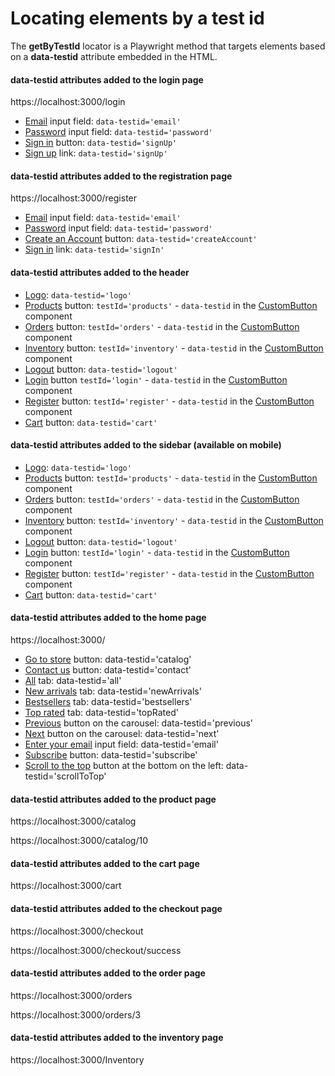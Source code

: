 # Locating elements by a test id

The **getByTestId** locator is a Playwright method that targets elements based on a **data-testid** attribute embedded in the HTML.

#### data-testid attributes added to the login page

https://localhost:3000/login <br />

- [Email](https://github.com/mgrybel/ecommerce-store/blob/master/frontend/src/features/account/LoginForm.tsx?plain=1#L70) input field: `data-testid='email'` <br />
- [Password](https://github.com/mgrybel/ecommerce-store/blob/master/frontend/src/features/account/LoginForm.tsx?plain=1#L79) input field: `data-testid='password'` <br />
- [Sign in](https://github.com/mgrybel/ecommerce-store/blob/master/frontend/src/features/account/LoginForm.tsx?plain=1#L85) button: `data-testid='signUp'` <br />
- [Sign up](https://github.com/mgrybel/ecommerce-store/blob/master/frontend/src/features/account/LoginForm.tsx?plain=1#L96) link: `data-testid='signUp'`

#### data-testid attributes added to the registration page

https://localhost:3000/register <br />

- [Email](https://github.com/mgrybel/ecommerce-store/blob/master/frontend/src/features/account/RegisterForm.tsx?plain=1#L81) input field: `data-testid='email'` <br />
- [Password](https://github.com/mgrybel/ecommerce-store/blob/master/frontend/src/features/account/RegisterForm.tsx?plain=1#L90) input field: `data-testid='password'` <br />
- [Create an Account](https://github.com/mgrybel/ecommerce-store/blob/master/frontend/src/features/account/RegisterForm.tsx?plain=1#L96) button: `data-testid='createAccount'` <br />
- [Sign in](https://github.com/mgrybel/ecommerce-store/blob/master/frontend/src/features/account/RegisterForm.tsx?plain=1#L107) link: `data-testid='signIn'`

#### data-testid attributes added to the header

- [Logo](https://github.com/mgrybel/ecommerce-store/blob/master/frontend/src/layout/Header.tsx?plain=1#L59): `data-testid='logo'`
- [Products](https://github.com/mgrybel/ecommerce-store/blob/master/frontend/src/layout/Header.tsx?plain=1#L97) button: `testId='products'` - `data-testid` in the [CustomButton](https://github.com/mgrybel/ecommerce-store/blob/master/frontend/src/components/CustomButton.tsx?plain=1#L35) component
- [Orders](https://github.com/mgrybel/ecommerce-store/blob/master/frontend/src/layout/Header.tsx?plain=1#L113) button: `testId='orders'` - `data-testid` in the [CustomButton](https://github.com/mgrybel/ecommerce-store/blob/master/frontend/src/components/CustomButton.tsx?plain=1#L35) component
- [Inventory](https://github.com/mgrybel/ecommerce-store/blob/master/frontend/src/layout/Header.tsx?plain=1#L120) button: `testId='inventory'` - `data-testid` in the [CustomButton](https://github.com/mgrybel/ecommerce-store/blob/master/frontend/src/components/CustomButton.tsx?plain=1#L35) component
- [Logout](https://github.com/mgrybel/ecommerce-store/blob/master/frontend/src/layout/Header.tsx?plain=1#L141) button: `data-testid='logout'`
- [Login](https://github.com/mgrybel/ecommerce-store/blob/master/frontend/src/layout/Header.tsx?plain=1#L152) button `testId='login'` - `data-testid` in the [CustomButton](https://github.com/mgrybel/ecommerce-store/blob/master/frontend/src/components/CustomButton.tsx?plain=1#L35) component
- [Register](https://github.com/mgrybel/ecommerce-store/blob/master/frontend/src/layout/Header.tsx?plain=1#L158) button: `testId='register'` - `data-testid` in the [CustomButton](https://github.com/mgrybel/ecommerce-store/blob/master/frontend/src/components/CustomButton.tsx?plain=1#L35) component
- [Cart](https://github.com/mgrybel/ecommerce-store/blob/master/frontend/src/layout/Header.tsx?plain=1#L165) button: `data-testid='cart'`

#### data-testid attributes added to the sidebar (available on mobile)

- [Logo](https://github.com/mgrybel/ecommerce-store/blob/master/frontend/src/layout/Sidebar.tsx?plain=1#L59): `data-testid='logo'`
- [Products](https://github.com/mgrybel/ecommerce-store/blob/master/frontend/src/layout/Sidebar.tsx?plain=1#L92) button: `testId='products'` - `data-testid` in the [CustomButton](https://github.com/mgrybel/ecommerce-store/blob/master/frontend/src/components/CustomButton.tsx?plain=1#L35) component
- [Orders](https://github.com/mgrybel/ecommerce-store/blob/master/frontend/src/layout/Sidebar.tsx?plain=1#L102) button: `testId='orders'` - `data-testid` in the [CustomButton](https://github.com/mgrybel/ecommerce-store/blob/master/frontend/src/components/CustomButton.tsx?plain=1#L35) component
- [Inventory](https://github.com/mgrybel/ecommerce-store/blob/master/frontend/src/layout/Sidebar.tsx?plain=1#L111) button: `testId='inventory'` - `data-testid` in the [CustomButton](https://github.com/mgrybel/ecommerce-store/blob/master/frontend/src/components/CustomButton.tsx?plain=1#L35) component
- [Logout](https://github.com/mgrybel/ecommerce-store/blob/master/frontend/src/layout/Sidebar.tsx?plain=1#L134) button: `data-testid='logout'`
- [Login](https://github.com/mgrybel/ecommerce-store/blob/master/frontend/src/layout/Sidebar.tsx?plain=1#L147) button: `testId='login'` - `data-testid` in the [CustomButton](https://github.com/mgrybel/ecommerce-store/blob/master/frontend/src/components/CustomButton.tsx?plain=1#L35) component
- [Register](https://github.com/mgrybel/ecommerce-store/blob/master/frontend/src/layout/Sidebar.tsx?plain=1#L155) button: `testId='register'` - `data-testid` in the [CustomButton](https://github.com/mgrybel/ecommerce-store/blob/master/frontend/src/components/CustomButton.tsx?plain=1#L35) component
- [Cart](https://github.com/mgrybel/ecommerce-store/blob/master/frontend/src/layout/Sidebar.tsx?plain=1#L165) button: `data-testid='cart'`

#### data-testid attributes added to the home page

https://localhost:3000/ <br />

- [Go to store](https://github.com/mgrybel/ecommerce-store/blob/master/frontend/src/features/home/sections/Hero.tsx?plain=1#65) button: data-testid='catalog'
- [Contact us](https://github.com/mgrybel/ecommerce-store/blob/master/frontend/src/features/home/sections/Hero.tsx?plain=1#92) button: data-testid='contact'
- [All](https://github.com/mgrybel/ecommerce-store/blob/master/frontend/src/features/home/sections/FeaturedProducts.tsx?plain=1#53) tab: data-testid='all'
- [New arrivals](https://github.com/mgrybel/ecommerce-store/blob/master/frontend/src/features/home/sections/FeaturedProducts.tsx?plain=1#57) tab: data-testid='newArrivals'
- [Bestsellers](https://github.com/mgrybel/ecommerce-store/blob/master/frontend/src/features/home/sections/FeaturedProducts.tsx?plain=1#62) tab: data-testid='bestsellers'
- [Top rated](https://github.com/mgrybel/ecommerce-store/blob/master/frontend/src/features/home/sections/FeaturedProducts.tsx?plain=1#64) tab: data-testid='topRated'
- [Previous](https://github.com/mgrybel/ecommerce-store/blob/master/frontend/src/features/home/sections/MainCarousel.tsx?plain=1#41) button on the carousel: data-testid='previous'
- [Next](https://github.com/mgrybel/ecommerce-store/blob/master/frontend/src/features/home/sections/MainCarousel.tsx?plain=1#70) button on the carousel: data-testid='next'
- [Enter your email](https://github.com/mgrybel/ecommerce-store/blob/master/frontend/src/features/home/sections/CallToAction.tsx?plain=1#84) input field: data-testid='email'
- [Subscribe](https://github.com/mgrybel/ecommerce-store/blob/master/frontend/src/features/home/sections/CallToAction.tsx?plain=1#105) button: data-testid='subscribe'
- [Scroll to the top](https://github.com/mgrybel/ecommerce-store/blob/master/frontend/src/layout/Layout.tsx?plain=1#L87) button at the bottom on the left: data-testid='scrollToTop'

#### data-testid attributes added to the product page

https://localhost:3000/catalog <br />

https://localhost:3000/catalog/10 <br />

#### data-testid attributes added to the cart page

https://localhost:3000/cart <br />

#### data-testid attributes added to the checkout page

https://localhost:3000/checkout <br />

https://localhost:3000/checkout/success <br />

#### data-testid attributes added to the order page

https://localhost:3000/orders <br />

https://localhost:3000/orders/3 <br />

#### data-testid attributes added to the inventory page

https://localhost:3000/Inventory <br />
